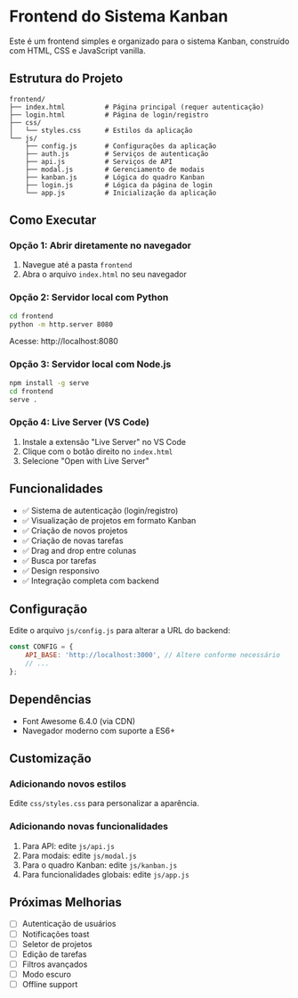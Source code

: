 # Frontend do Sistema Kanban

Este é um frontend simples e organizado para o sistema Kanban, construído com HTML, CSS e JavaScript vanilla.

## Estrutura do Projeto

```
frontend/
├── index.html          # Página principal (requer autenticação)
├── login.html          # Página de login/registro
├── css/
│   └── styles.css      # Estilos da aplicação
└── js/
    ├── config.js       # Configurações da aplicação
    ├── auth.js         # Serviços de autenticação
    ├── api.js          # Serviços de API
    ├── modal.js        # Gerenciamento de modais
    ├── kanban.js       # Lógica do quadro Kanban
    ├── login.js        # Lógica da página de login
    └── app.js          # Inicialização da aplicação
```

## Como Executar

### Opção 1: Abrir diretamente no navegador

1. Navegue até a pasta `frontend`
2. Abra o arquivo `index.html` no seu navegador

### Opção 2: Servidor local com Python

``` bash
cd frontend
python -m http.server 8080
```

Acesse: http://localhost:8080

### Opção 3: Servidor local com Node.js

``` bash
npm install -g serve
cd frontend
serve .
```

### Opção 4: Live Server (VS Code)

1. Instale a extensão "Live Server" no VS Code
2. Clique com o botão direito no `index.html`
3. Selecione "Open with Live Server"

## Funcionalidades

* ✅ Sistema de autenticação (login/registro)
* ✅ Visualização de projetos em formato Kanban
* ✅ Criação de novos projetos
* ✅ Criação de novas tarefas
* ✅ Drag and drop entre colunas
* ✅ Busca por tarefas
* ✅ Design responsivo
* ✅ Integração completa com backend

## Configuração

Edite o arquivo `js/config.js` para alterar a URL do backend:

``` javascript
const CONFIG = {
    API_BASE: 'http://localhost:3000', // Altere conforme necessário
    // ...
};
```

## Dependências

* Font Awesome 6.4.0 (via CDN)
* Navegador moderno com suporte a ES6+

## Customização

### Adicionando novos estilos

Edite `css/styles.css` para personalizar a aparência.

### Adicionando novas funcionalidades

1. Para API: edite `js/api.js`
2. Para modais: edite `js/modal.js`
3. Para o quadro Kanban: edite `js/kanban.js`
4. Para funcionalidades globais: edite `js/app.js`

## Próximas Melhorias

* [ ] Autenticação de usuários
* [ ] Notificações toast
* [ ] Seletor de projetos
* [ ] Edição de tarefas
* [ ] Filtros avançados
* [ ] Modo escuro
* [ ] Offline support